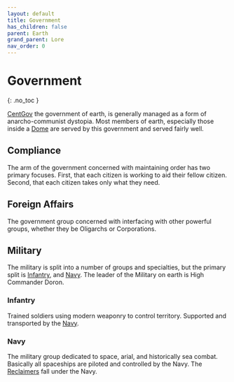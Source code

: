 ```yaml
---
layout: default
title: Government
has_children: false
parent: Earth
grand_parent: Lore
nav_order: 0
---
```

# Government
{: .no_toc }

[CentGov](Game/Terms-And-Jargon#CentGov) the government of earth, is generally managed as a form of anarcho-communist dystopia. Most members of earth, especially those inside a [Dome](Game/Terms-And-Jargon#Dome) are served by this government and served fairly well. 

## Compliance
The arm of the government concerned with maintaining order has two primary focuses. First, that each citizen is working to aid their fellow citizen. Second, that each citizen takes only what they need.

## Foreign Affairs
The government group concerned with interfacing with other powerful groups, whether they be Oligarchs or Corporations.

## Military
The military is split into a number of groups and specialties, but the primary split is [Infantry](#Infantry), and [Navy](#Navy). The leader of the Military on earth is High Commander Doron.

### Infantry
Trained soldiers using modern weaponry to control territory. Supported and transported by the [Navy](#Navy).

### Navy
The military group dedicated to space, arial, and historically sea combat. Basically all spaceships are piloted and controlled by the Navy. The [Reclaimers](Game/Reclaimers-Organization#Reclaimers) fall under the Navy.
